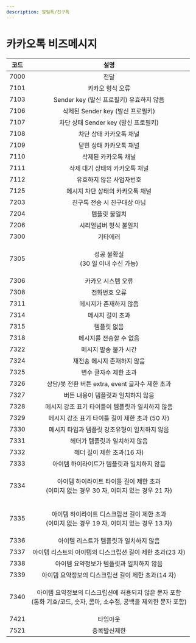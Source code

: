 ```yaml
---
description: 알림톡/친구톡
---
```


# 카카오톡 비즈메시지

|  코드  |                                        설명                                       |
| :--: | :-----------------------------------------------------------------------------: |
| 7000 |                                        전달                                       |
| 7101 |                                    카카오 형식 오류                                    |
| 7103 |                           Sender key (발신 프로필키) 유효하지 않음                          |
| 7106 |                             삭제된 Sender key (발신 프로필키)                            |
| 7107 |                            차단 상태 Sender key (발신 프로필키)                           |
| 7108 |                                  차단 상태 카카오톡 채널                                  |
| 7109 |                                  닫힌 상태 카카오톡 채널                                  |
| 7110 |                                   삭제된 카카오톡 채널                                   |
| 7111 |                                삭제 대기 상태의 카카오톡 채널                                |
| 7112 |                                  유효하지 않은 사업자번호                                  |
| 7125 |                                메시지 차단 상태의 카카오톡 채널                               |
| 7203 |                                 친구톡 전송 시 친구대상 아님                                |
| 7204 |                                     템플릿 불일치                                     |
| 7206 |                                   시리얼넘버 형식 불일치                                  |
| 7300 |                                       기타에러                                      |
| 7305 |                         <p>성공 불확실<br>(30 일 이내 수신 가능)</p>                        |
| 7306 |                                    카카오 시스템 오류                                   |
| 7308 |                                     전화번호 오류                                     |
| 7311 |                                   메시지가 존재하지 않음                                  |
| 7314 |                                    메시지 길이 초과                                    |
| 7315 |                                      템플릿 없음                                     |
| 7318 |                                  메시지를 전송할 수 없음                                  |
| 7322 |                                   메시지 발송 불가 시간                                  |
| 7324 |                                 재전송 메시지 존재하지 않음                                 |
| 7325 |                                   변수 글자수 제한 초과                                  |
| 7326 |                        상담/봇 전환 버튼 extra, event 글자수 제한 초과                        |
| 7327 |                               버튼 내용이 템플릿과 일치하지 않음                               |
| 7328 |                           메시지 강조 표기 타이틀이 템플릿과 일치하지 않음                           |
| 7329 |                          메시지 강조 표기 타이틀 길이 제한 초과 (50 자)                          |
| 7330 |                            메시지 타입과 템플릿 강조유형이 일치하지 않음                            |
| 7331 |                                 헤더가 템플릿과 일치하지 않음                                |
| 7332 |                                헤더 길이 제한 초과(16 자)                                |
| 7333 |                             아이템 하이라이트가 템플릿과 일치하지 않음                             |
| 7334 |        <p>아이템 하이라이트 타이틀 길이 제한 초과<br>(이미지 없는 경우 30 자, 이미지 있는 경우 21 자)</p>        |
| 7335 |       <p>아이템 하이라이트 디스크립션 길이 제한 초과<br>(이미지 없는 경우 19 자, 이미지 있는 경우 13 자)</p>       |
| 7336 |                              아이템 리스트가 템플릿과 일치하지 않음                              |
| 7337 |                        아이템 리스트의 아이템의 디스크립션 길이 제한 초과(23 자)                       |
| 7338 |                              아이템 요약정보가 템플릿과 일치하지 않음                             |
| 7339 |                          아이템 요약정보의 디스크립션 길이 제한 초과(14 자)                         |
| 7340 | <p>아이템 요약정보의 디스크립션에 허용되지 않은 문자 포함<br>(통화 기호/코드, 숫자, 콤마, 소수점, 공백을 제외한 문자 포함)</p> |
| 7421 |                                       타임아웃                                      |
| 7521 |                                      중복발신제한                                     |

